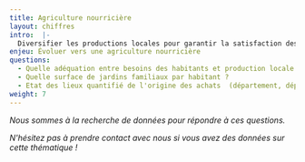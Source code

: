 ```yaml
---
title: Agriculture nourricière
layout: chiffres
intro:  |-
  Diversifier les productions locales pour garantir la satisfaction des besoins de base de la population.
enjeu: Évoluer vers une agriculture nourricière
questions:
  - Quelle adéquation entre besoins des habitants et production locale ?
  - Quelle surface de jardins familiaux par habitant ?
  - Etat des lieux quantifié de l'origine des achats  (département, départements limitrophes, France, Union Européenne) en restauration collective publique
weight: 7
---
```


*Nous sommes à la recherche de données pour répondre à ces questions.*

*N'hésitez pas à prendre contact avec nous si vous avez des données sur cette thématique !*